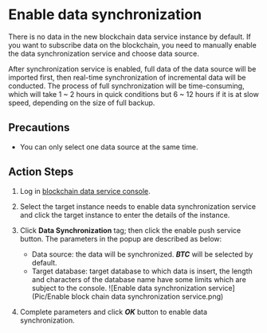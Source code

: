 # Enable data synchronization
There is no data in the new blockchain data service instance by default. If you want to subscribe data on the blockchain, you need to manually enable the data synchronization service and choose data source.

After synchronization service is enabled, full data of the data source will be imported first, then real-time synchronization of incremental data will be conducted. The process of full synchronization will be time-consuming, which will take 1 ~ 2 hours in quick conditions but 6 ~ 12 hours if it is at slow speed, depending on the size of full backup.

## Precautions
* You can only select one data source at the same time.

## Action Steps
1. Log in [blockchain data service console](https://bds-console.jdcloud.com/block/list). 
2. Select the target instance needs to enable data synchronization service and click the target instance to enter the details of the instance.
3. Click **Data Synchronization** tag; then click the enable push service button. The parameters in the popup are described as below:
    * Data source: the data will be synchronized. ***BTC*** will be selected by default.
    * Target database: target database to which data is insert, the length and characters of the database name have some limits which are subject to the console.
    ![Enable data synchronization service](Pic/Enable block chain data synchronization service.png)

5. Complete parameters and click ***OK*** button to enable data synchronization.
